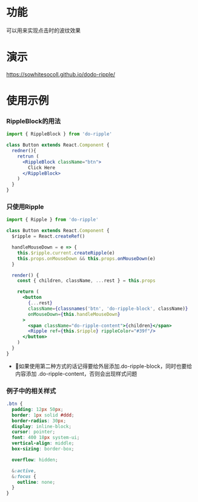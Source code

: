# 功能
可以用来实现点击时的波纹效果

# 演示
https://sowhitesocoll.github.io/dodo-ripple/

# 使用示例
### RippleBlock的用法
``` jsx
import { RippleBlock } from 'do-ripple'

class Button extends React.Component {
  redner(){
    retrun (
      <RippleBlock className="btn">
        Click Here
      </RippleBlock>
    )
  }
}

```

### 只使用Ripple

``` jsx
import { Ripple } from 'do-ripple'

class Button extends React.Component {
  $ripple = React.createRef()

  handleMouseDown = e => {
    this.$ripple.current.createRipple(e)
    this.props.onMouseDown && this.props.onMouseDown(e)
  }

  render() {
    const { children, className, ...rest } = this.props

    return (
      <button 
        {...rest}
        className={classnames('btn', 'do-ripple-block', className)} 
        onMouseDown={this.handleMouseDown} 
      >
        <span className="do-ripple-content">{children}</span>
        <Ripple ref={this.$ripple} rippleColor="#39f"/>
      </button>
    )
  }
}
```
* 如果使用第二种方式的话记得要给外层添加.do-ripple-block，同时也要给内容添加 .do-ripple-content，否则会出现样式问题

### 例子中的相关样式
``` scss
.btn {
  padding: 12px 50px;
  border: 1px solid #ddd;
  border-radius: 30px;
  display: inline-block;
  cursor: pointer;
  font: 400 18px system-ui;
  vertical-align: middle;
  box-sizing: border-box;

  overflow: hidden;

  &:active,
  &:focus {
    outline: none;
  }
}
```
